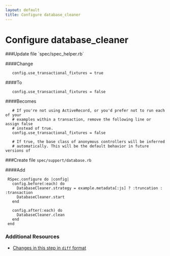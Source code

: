 ```yaml
---
layout: default
title: Configure database_cleaner
---
```


<h1 id="main">Configure database_cleaner</h1>
###Update file `spec/spec_helper.rb`

####Change
```
   config.use_transactional_fixtures = true
```


####To
```
   config.use_transactional_fixtures = false
```


####Becomes
```
   # If you're not using ActiveRecord, or you'd prefer not to run each of your
   # examples within a transaction, remove the following line or assign false
   # instead of true.
   config.use_transactional_fixtures = false
 
   # If true, the base class of anonymous controllers will be inferred
   # automatically. This will be the default behavior in future versions of

```


###Create file `spec/support/database.rb`

####Add
```
 RSpec.configure do |config|
   config.before(:each) do
     DatabaseCleaner.strategy = example.metadata[:js] ? :truncation : :transaction
     DatabaseCleaner.start
   end
 
   config.after(:each) do
     DatabaseCleaner.clean
   end
 end
```



### Additional Resources

* [Changes in this step in `diff` format](https://github.com/software-academy/rails_getting_started_bdd/commit/0f51817fa1d075b5fee6c7acd4c444fe4982b5bb)

